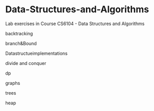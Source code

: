 # Data-Structures-and-Algorithms
Lab exercises in Course CS6104 - Data Structures and Algorithms

backtracking 

branch&Bound

Datastructueimplementations

divide and conquer

dp

graphs

trees

heap

